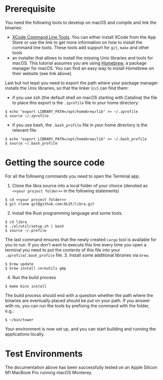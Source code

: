 # Prerequisite
You need the following tools to develop on macOS and compile and link the binaries:
* [XCode Command Line Tools](https://developer.apple.com/library/archive/technotes/tn2339/_index.html). You can either install XCode from the App Store or use the link to get more information on how to install the command line tools. These tools add support for `git`, `make` and other tools
* an installer that allows to install the missing Unix libraries and tools for macOS. This tutorial assumes you are using [Homebrew](https://brew.sh/), a package manager for macOS. You can find an easy way to install Homebrew on their website (see link above). 

Last but not least you need to export the path where your package manager installs the Unix libraries, so that the linker (`cc`) can find them:

* if you use zsh (the default shell on macOS starting with Catalina) the file to place this export is the `.zprofile` file in your home directory:
```
$ echo "export LIBRARY_PATH=/opt/homebrew/lib" >> ~/.zprofile
$ source ~/.zprofile
```
* if you use bash, the `.bash_profile` file in your home directory is the relevant file:
```
$ echo "export LIBRARY_PATH=/opt/homebrew/lib" >> ~/.bash_profile
$ source ~/.bash_profile
```

# Getting the source code
For all the following commands you need to open the Terminal app.

1. Clone the libra source into a local folder of your choice (denoted as `<<your project folder>>` in the following statements)
```
$ cd <<your project folder>>
$ git clone git@github.com:OLSF/libra.git
```
2. Install the Rust programming language and some tools.
```
$ cd libra
$ ./ol/util/setup.sh | bash
$ source ~/.profile
```
The last command ensures that the newly created `cargo` tool is available for you to run. If you don't want to execute this line every time you open a terminal you need to put the contents of this file into your `.zprofile`/`.bash_profile` file.
3. Install some additional libraries via `brew`.
```
$ brew update
$ brew install coreutils gmp
```
4. Run the build process
```
$ make bins install
```
The build process should end with a question whether the path where the binaries are eventually placed should be put on your path. If you answer with no, you can run the tools by prefixing the command with the folder, e.g.:
```
$ ~/bin/tower
```

Your environment is now set up, and you can start building and running the applications locally.

# Test Environments
The documentation above has been successfully tested on an Apple Silicon M1 MacBook Pro running macOS Monterey.
